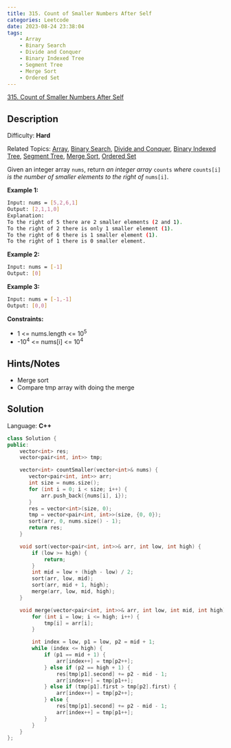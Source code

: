 ```yaml
---
title: 315. Count of Smaller Numbers After Self
categories: Leetcode
date: 2023-08-24 23:38:04
tags:
    - Array
    - Binary Search
    - Divide and Conquer
    - Binary Indexed Tree
    - Segment Tree
    - Merge Sort
    - Ordered Set
---
```

[315\. Count of Smaller Numbers After Self](https://leetcode.com/problems/count-of-smaller-numbers-after-self/)

## Description

Difficulty: **Hard**

Related Topics: [Array](https://leetcode.com/tag/https://leetcode.com/tag/array//), [Binary Search](https://leetcode.com/tag/https://leetcode.com/tag/binary-search//), [Divide and Conquer](https://leetcode.com/tag/https://leetcode.com/tag/divide-and-conquer//), [Binary Indexed Tree](https://leetcode.com/tag/https://leetcode.com/tag/binary-indexed-tree//), [Segment Tree](https://leetcode.com/tag/https://leetcode.com/tag/segment-tree//), [Merge Sort](https://leetcode.com/tag/https://leetcode.com/tag/merge-sort//), [Ordered Set](https://leetcode.com/tag/https://leetcode.com/tag/ordered-set//)

Given an integer array `nums`, return _an integer array_ `counts` _where_ `counts[i]` _is the number of smaller elements to the right of_ `nums[i]`.

**Example 1:**

```bash
Input: nums = [5,2,6,1]
Output: [2,1,1,0]
Explanation:
To the right of 5 there are 2 smaller elements (2 and 1).
To the right of 2 there is only 1 smaller element (1).
To the right of 6 there is 1 smaller element (1).
To the right of 1 there is 0 smaller element.
```

**Example 2:**

```bash
Input: nums = [-1]
Output: [0]
```

**Example 3:**

```bash
Input: nums = [-1,-1]
Output: [0,0]
```

**Constraints:**

* 1 <= nums.length <= 10<sup>5</sup>
* -10<sup>4</sup> <= nums[i] <= 10<sup>4</sup>

## Hints/Notes

* Merge sort
* Compare tmp array with doing the merge

## Solution

Language: **C++**

```C++
class Solution {
public:
    vector<int> res;
    vector<pair<int, int>> tmp;

    vector<int> countSmaller(vector<int>& nums) {
       vector<pair<int, int>> arr;
       int size = nums.size();
       for (int i = 0; i < size; i++) {
           arr.push_back({nums[i], i});
       }
       res = vector<int>(size, 0);
       tmp = vector<pair<int, int>>(size, {0, 0});
       sort(arr, 0, nums.size() - 1);
       return res;
    }

    void sort(vector<pair<int, int>>& arr, int low, int high) {
        if (low >= high) {
            return;
        }
        int mid = low + (high - low) / 2;
        sort(arr, low, mid);
        sort(arr, mid + 1, high);
        merge(arr, low, mid, high);
    }

    void merge(vector<pair<int, int>>& arr, int low, int mid, int high) {
        for (int i = low; i <= high; i++) {
            tmp[i] = arr[i];
        }

        int index = low, p1 = low, p2 = mid + 1;
        while (index <= high) {
            if (p1 == mid + 1) {
                arr[index++] = tmp[p2++];
            } else if (p2 == high + 1) {
                res[tmp[p1].second] += p2 - mid - 1;
                arr[index++] = tmp[p1++];
            } else if (tmp[p1].first > tmp[p2].first) {
                arr[index++] = tmp[p2++];
            } else {
                res[tmp[p1].second] += p2 - mid - 1;
                arr[index++] = tmp[p1++];
            }
        }
    }
};
```
